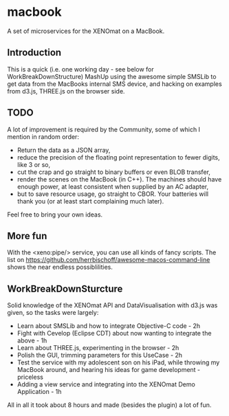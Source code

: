 # macbook

A set of microservices for the XENOmat on a MacBook.

## Introduction
This is a quick (i.e. one working day - see below for WorkBreakDownStructure) 
MashUp using the awesome simple SMSLib to get data from the MacBooks internal 
SMS device, and hacking on examples from d3.js, THREE.js on the browser side.

## TODO
A lot of improvement is required by the Community, some of which I mention in
random order:

*  Return the data as a JSON array,
*  reduce the precision of the floating point representation to fewer digits,
   like 3 or so, 
*	cut the crap and go straight to binary buffers or even BLOB transfer,
*  render the scenes on the MacBook (in C++). The machines should have enough
   power, at least consistent when supplied by an AC adapter,
*	but to save resource usage, go straight to CBOR. Your batteries will thank
   you (or at least start complaining much later).
   
Feel free to bring your own ideas.

## More fun
With the &lt;xeno:pipe/&gt; service, you can use all kinds of fancy scripts.
The list on https://github.com/herrbischoff/awesome-macos-command-line
shows the near endless possiblilities.

## WorkBreakDownSturcture

Solid knowledge of the XENOmat API and DataVisualisation with d3.js was given,
so the tasks were largely:

* Learn about SMSLib and how to integrate Objective-C code - 2h
* Fight with Cevelop (Eclipse CDT) about now wanting to integrate the above - 1h
* Learn about THREE.js, experimenting in the browser - 2h
* Polish the GUI, trimming parameters for this UseCase - 2h
* Test the service with my adolescent son on his iPad, while throwing my MacBook
  around, and hearing his ideas for game development - priceless
* Adding a view service and integrating into the XENOmat Demo Application - 1h
  
All in all it took about 8 hours and made (besides the plugin) a lot of fun.
